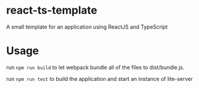 react-ts-template
===
A small template for an application using ReactJS and TypeScript

Usage
===
run ```npm run build``` to let webpack bundle all of the files to dist/bundle.js.

run ```npm run test``` to build the application and start an instance of lite-server
